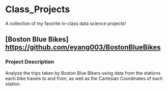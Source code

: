 # Class_Projects
A collection of my favorite in-class data science projects!


## [Boston Blue Bikes] https://github.com/eyang003/BostonBlueBikes

### Project Description
Analyze the trips taken by Boston Blue Bikers using data from the stations each bike travels to and from, as well as the Cartesian Coordinates of each station. 

